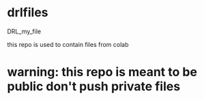# drlfiles
DRL_my_file



this repo is used to contain files from colab

# warning: this repo is meant to be public don't push private files
